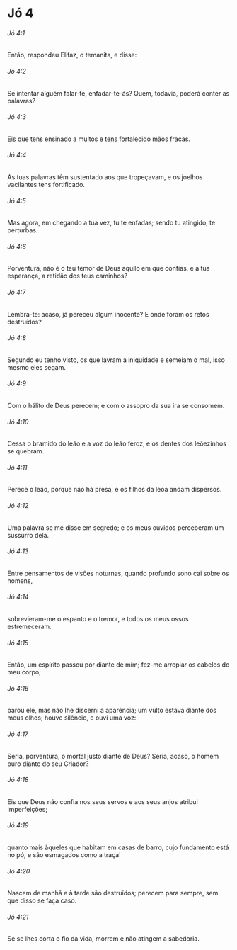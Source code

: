 # Jó 4

###### Jó 4:1

Então, respondeu Elifaz, o temanita, e disse:

###### Jó 4:2

Se intentar alguém falar-te, enfadar-te-ás? Quem, todavia, poderá conter as palavras?

###### Jó 4:3

Eis que tens ensinado a muitos e tens fortalecido mãos fracas.

###### Jó 4:4

As tuas palavras têm sustentado aos que tropeçavam, e os joelhos vacilantes tens fortificado.

###### Jó 4:5

Mas agora, em chegando a tua vez, tu te enfadas; sendo tu atingido, te perturbas.

###### Jó 4:6

Porventura, não é o teu temor de Deus aquilo em que confias, e a tua esperança, a retidão dos teus caminhos?

###### Jó 4:7

Lembra-te: acaso, já pereceu algum inocente? E onde foram os retos destruídos?

###### Jó 4:8

Segundo eu tenho visto, os que lavram a iniquidade e semeiam o mal, isso mesmo eles segam.

###### Jó 4:9

Com o hálito de Deus perecem; e com o assopro da sua ira se consomem.

###### Jó 4:10

Cessa o bramido do leão e a voz do leão feroz, e os dentes dos leõezinhos se quebram.

###### Jó 4:11

Perece o leão, porque não há presa, e os filhos da leoa andam dispersos.

###### Jó 4:12

Uma palavra se me disse em segredo; e os meus ouvidos perceberam um sussurro dela.

###### Jó 4:13

Entre pensamentos de visões noturnas, quando profundo sono cai sobre os homens,

###### Jó 4:14

sobrevieram-me o espanto e o tremor, e todos os meus ossos estremeceram.

###### Jó 4:15

Então, um espírito passou por diante de mim; fez-me arrepiar os cabelos do meu corpo;

###### Jó 4:16

parou ele, mas não lhe discerni a aparência; um vulto estava diante dos meus olhos; houve silêncio, e ouvi uma voz:

###### Jó 4:17

Seria, porventura, o mortal justo diante de Deus? Seria, acaso, o homem puro diante do seu Criador?

###### Jó 4:18

Eis que Deus não confia nos seus servos e aos seus anjos atribui imperfeições;

###### Jó 4:19

quanto mais àqueles que habitam em casas de barro, cujo fundamento está no pó, e são esmagados como a traça!

###### Jó 4:20

Nascem de manhã e à tarde são destruídos; perecem para sempre, sem que disso se faça caso.

###### Jó 4:21

Se se lhes corta o fio da vida, morrem e não atingem a sabedoria.

